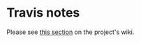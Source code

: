 # Travis notes

Please see [this
section](https://github.com/FluSightNetwork/cdc-flusight-ensemble/wiki/Code-Documentation#travis)
on the project's wiki.
